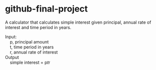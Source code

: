 # github-final-project

A calculator that calculates simple interest given principal, annual rate of interest and time period in years. <br>

Input: <br>
&nbsp;&nbsp;&nbsp;&nbsp;p, principal amount <br>
&nbsp;&nbsp;&nbsp;&nbsp;t, time period in years <br>
&nbsp;&nbsp;&nbsp;&nbsp;r, annual rate of interest <br>
Output <br>
&nbsp;&nbsp;&nbsp;&nbsp;simple interest = p*t*r
